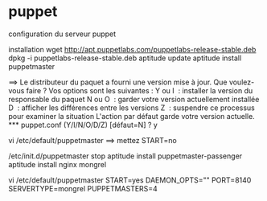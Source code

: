 # puppet
configuration du serveur puppet

installation 
wget http://apt.puppetlabs.com/puppetlabs-release-stable.deb
dpkg -i puppetlabs-release-stable.deb
aptitude update
aptitude install puppetmaster

==> Le distributeur du paquet a fourni une version mise à jour.
   Que voulez-vous faire ? Vos options sont les suivantes :
    Y ou I  : installer la version du responsable du paquet
    N ou O  : garder votre version actuellement installée
      D     : afficher les différences entre les versions
      Z     : suspendre ce processus pour examiner la situation
 L'action par défaut garde votre version actuelle.
*** puppet.conf (Y/I/N/O/D/Z) [défaut=N] ? y

vi /etc/default/puppetmaster
==> mettez START=no

/etc/init.d/puppetmaster stop
aptitude install puppetmaster-passenger
aptitude install nginx mongrel

vi /etc/default/puppetmaster
START=yes
DAEMON_OPTS=""
PORT=8140
SERVERTYPE=mongrel
PUPPETMASTERS=4
